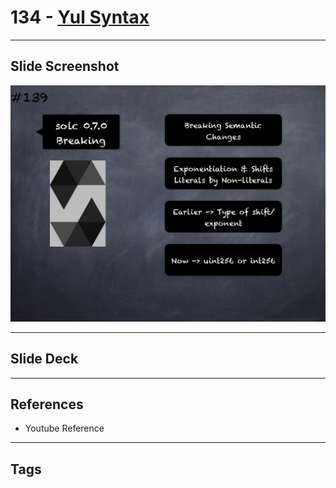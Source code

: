 # 134 - [Yul Syntax](Yul%20Syntax.md)


___
## Slide Screenshot
![134.png](../images/solidity201/134.png)
___
## Slide Deck

___
## References
- Youtube Reference
___
## Tags